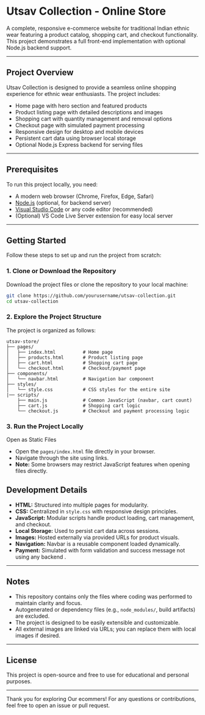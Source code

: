 # Utsav Collection - Online Store

A complete, responsive e-commerce website for traditional Indian ethnic wear featuring a product catalog, shopping cart, and checkout functionality. This project demonstrates a full front-end implementation with optional Node.js backend support.

---

## Project Overview

Utsav Collection is designed to provide a seamless online shopping experience for ethnic wear enthusiasts. The project includes:

- Home page with hero section and featured products
- Product listing page with detailed descriptions and images
- Shopping cart with quantity management and removal options
- Checkout page with simulated payment processing
- Responsive design for desktop and mobile devices
- Persistent cart data using browser local storage
- Optional Node.js Express backend for serving files

---

## Prerequisites

To run this project locally, you need:

- A modern web browser (Chrome, Firefox, Edge, Safari)
- [Node.js](https://nodejs.org/) (optional, for backend server)
- [Visual Studio Code](https://code.visualstudio.com/) or any code editor (recommended)
- (Optional) VS Code Live Server extension for easy local server

---

## Getting Started

Follow these steps to set up and run the project from scratch:

### 1. Clone or Download the Repository

Download the project files or clone the repository to your local machine:

```bash
git clone https://github.com/yourusername/utsav-collection.git
cd utsav-collection
```

### 2. Explore the Project Structure

The project is organized as follows:

```
utsav-store/
├── pages/
│   ├── index.html          # Home page
│   ├── products.html       # Product listing page
│   ├── cart.html           # Shopping cart page
│   └── checkout.html       # Checkout/payment page
├── components/
│   └── navbar.html         # Navigation bar component
├── styles/
│   └── style.css           # CSS styles for the entire site
|── scripts/
    ├── main.js             # Common JavaScript (navbar, cart count)
    ├── cart.js             # Shopping cart logic
    └── checkout.js         # Checkout and payment processing logic

```

### 3. Run the Project Locally

 Open as Static Files

- Open the `pages/index.html` file directly in your browser.
- Navigate through the site using links.
- **Note:** Some browsers may restrict JavaScript features when opening files directly.

## Development Details

- **HTML:** Structured into multiple pages for modularity.
- **CSS:** Centralized in `style.css` with responsive design principles.
- **JavaScript:** Modular scripts handle product loading, cart management, and checkout.
- **Local Storage:** Used to persist cart data across sessions.
- **Images:** Hosted externally via provided URLs for product visuals.
- **Navigation:** Navbar is a reusable component loaded dynamically.
- **Payment:** Simulated with form validation and success message not using any backend .

---

## Notes

- This repository contains only the files where coding was performed to maintain clarity and focus.
- Autogenerated or dependency files (e.g., `node_modules/`, build artifacts) are excluded.
- The project is designed to be easily extensible and customizable.
- All external images are linked via URLs; you can replace them with local images if desired.

---

## License

This project is open-source and free to use for educational and personal purposes.

---

Thank you for exploring Our ecommers! For any questions or contributions, feel free to open an issue or pull request.
```
